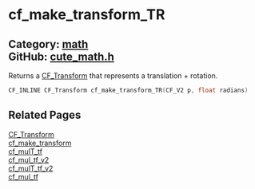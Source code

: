 [](../header.md ':include')

# cf_make_transform_TR

Category: [math](/api_reference?id=math)  
GitHub: [cute_math.h](https://github.com/RandyGaul/cute_framework/blob/master/include/cute_math.h)  
---

Returns a [CF_Transform](/math/cf_transform.md) that represents a translation + rotation.

```cpp
CF_INLINE CF_Transform cf_make_transform_TR(CF_V2 p, float radians)
```

## Related Pages

[CF_Transform](/math/cf_transform.md)  
[cf_make_transform](/math/cf_make_transform.md)  
[cf_mulT_tf](/math/cf_mult_tf.md)  
[cf_mul_tf_v2](/math/cf_mul_tf_v2.md)  
[cf_mulT_tf_v2](/math/cf_mult_tf_v2.md)  
[cf_mul_tf](/math/cf_mul_tf.md)  
